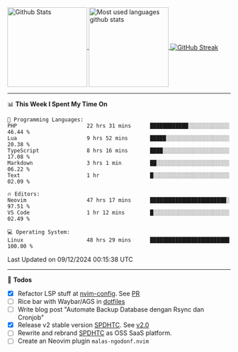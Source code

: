 <a href="https://github.com/anuraghazra/github-readme-stats">
  <img 
        height=180
        align="center" 
        src="https://github-readme-stats.vercel.app/api?username=rizkyilhampra&rank_icon=github&show_icons=true&theme=catppuccin_mocha&hide_border=true&include_all_commits=true&count_private=true&card_width=270" 
        alt="Github Stats" 
    />
</a>
<a href="https://github.com/anuraghazra/github-readme-stats">
  <img 
        height=180
        align="center" 
        src="https://github-readme-stats.vercel.app/api/top-langs/?username=rizkyilhampra&layout=compact&theme=catppuccin_mocha&hide_border=true&langs_count=8" 
        alt="Most used languages github stats" 
    />
</a>
<a href="https://git.io/streak-stats"><img src="https://streak-stats.demolab.com?user=rizkyilhampra&theme=catppuccin-mocha&hide_border=true" align="center" alt="GitHub Streak" /></a>

---

<!--START_SECTION:waka-->
📊 **This Week I Spent My Time On** 

```text
💬 Programming Languages: 
PHP                      22 hrs 31 mins      ████████████░░░░░░░░░░░░░   46.44 % 
Lua                      9 hrs 52 mins       █████░░░░░░░░░░░░░░░░░░░░   20.38 % 
TypeScript               8 hrs 16 mins       ████░░░░░░░░░░░░░░░░░░░░░   17.08 % 
Markdown                 3 hrs 1 min         ██░░░░░░░░░░░░░░░░░░░░░░░   06.22 % 
Text                     1 hr                █░░░░░░░░░░░░░░░░░░░░░░░░   02.09 % 

🔥 Editors: 
Neovim                   47 hrs 17 mins      ████████████████████████░   97.51 % 
VS Code                  1 hr 12 mins        █░░░░░░░░░░░░░░░░░░░░░░░░   02.49 % 

💻 Operating System: 
Linux                    48 hrs 29 mins      █████████████████████████   100.00 % 
```


 Last Updated on 09/12/2024 00:15:38 UTC
<!--END_SECTION:waka-->

---

📒 **Todos**
<br>
- [x] Refactor LSP stuff at [nvim-config](https://github.com/rizkyilhampra/nvim-config). See [PR](https://github.com/rizkyilhampra/nvim-config/pull/9)
- [ ] Rice bar with Waybar/AGS in [dotfiles](https://github.com/rizkyilhampra/dotfiles)
- [ ] Write blog post "Automate Backup Database dengan Rsync dan Cronjob"
- [x] Release v2 stable version [SPDHTC](https://github.com/rizkyilhampra/spdhtc). See [v2.0](https://github.com/rizkyilhampra/spdhtc/releases/tag/v2.0)
- [ ] Rewrite and rebrand [SPDHTC](https://github.com/rizkyilhampra/spdhtc) as OSS SaaS platform.
- [ ] Create an Neovim plugin `malas-ngodonf.nvim`
